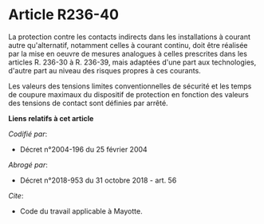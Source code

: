 # Article R236-40

La protection contre les contacts indirects dans les installations à courant autre qu'alternatif, notamment celles à courant
continu, doit être réalisée par la mise en oeuvre de mesures analogues à celles prescrites dans les articles R. 236-30 à R.
236-39, mais adaptées d'une part aux technologies, d'autre part au niveau des risques propres à ces courants.

Les valeurs des tensions limites conventionnelles de sécurité et les temps de coupure maximaux du dispositif de protection en
fonction des valeurs des tensions de contact sont définies par arrêté.

**Liens relatifs à cet article**

_Codifié par_:

  - Décret n°2004-196 du 25 février 2004

_Abrogé par_:

  - Décret n°2018-953 du 31 octobre 2018 - art. 56

_Cite_:

  - Code du travail applicable à Mayotte.
